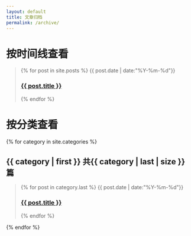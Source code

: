 ```yaml
---
layout: default
title: 文章归档
permalink: /archive/
---
```


# 按时间线查看

<div>
  <blockquote>
    {% for post in site.posts %}
      <span class="post-meta">
        {{ post.date | date:"%Y-%m-%d"}}
      </span>
      <h3>
        <a href="{{ post.url }}">{{ post.title }}</a>
      </h3>
    {% endfor %}
  </blockquote>
</div>


# 按分类查看

<div>
  {% for category in site.categories %}
  <h2>{{ category | first }}
    <span class="post-meta">
      共{{ category | last | size }}篇
    </span>
  </h2>
  <blockquote>
    {% for post in category.last %}
      <span class="post-meta">
        {{ post.date | date:"%Y-%m-%d"}}
      </span>
      <h3>
        <a href="{{ post.url }}">{{ post.title }}</a>
      </h3>
    {% endfor %}
  </blockquote>
  {% endfor %}
</div>
